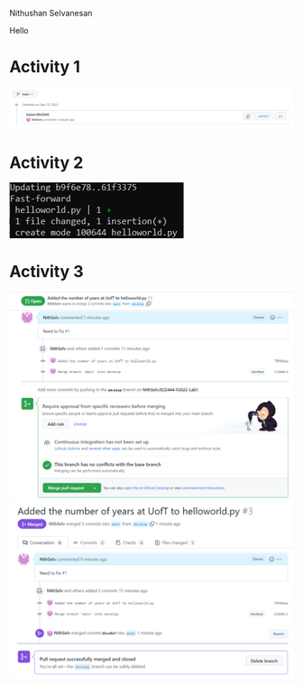 Nithushan Selvanesan

Hello

# Activity 1
![Screenshot of commit in Activity1.png](https://github.com/NithSelv/ECE444-F2022-Lab1/blob/main/Activity1.png "Activity1.png")

# Activity 2
![Screenshot of merge in Activity2.png](https://github.com/NithSelv/ECE444-F2022-Lab1/blob/main/Activity2.png "Activity2.png")

# Activity 3
![Screenshot of merge in Activity3_1.png](https://github.com/NithSelv/ECE444-F2022-Lab1/blob/main/Activity3_1.png "Activity3_1.png")
![Screenshot of merge in Activity3_2.png](https://github.com/NithSelv/ECE444-F2022-Lab1/blob/main/Activity3_2.png "Activity3_2.png")
